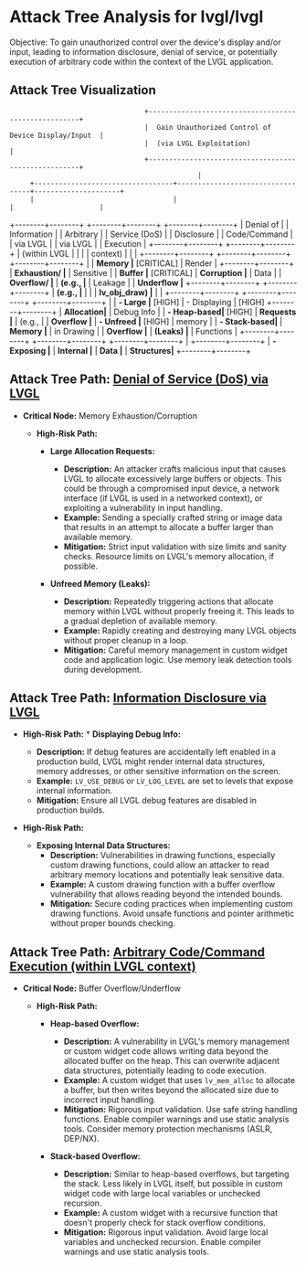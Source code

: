 # Attack Tree Analysis for lvgl/lvgl

Objective: To gain unauthorized control over the device's display and/or input, leading to information disclosure, denial of service, or potentially execution of arbitrary code within the context of the LVGL application.

## Attack Tree Visualization

                                     +-----------------------------------------------------+
                                     |  Gain Unauthorized Control of Device Display/Input  |
                                     |  (via LVGL Exploitation)                            |
                                     +-----------------------------------------------------+
                                                  |
         +----------------------------------+----------------------------------+---------------------+
         |                                  |                                  |                     |
+--------+--------+             +--------+--------+             +--------+--------+
|  Denial of      |             | Information    |             |  Arbitrary     |
|  Service (DoS)  |             | Disclosure     |             |  Code/Command  |
|  via LVGL       |             | via LVGL       |             |  Execution     |
+--------+--------+             +--------+--------+             |  (within LVGL  |
         |                                  |             |   context)      |
         |                                  |             +--------+--------+
+--------+--------+             +--------+--------+                      |
| **Memory       |** [CRITICAL] |  Render        |             +--------+--------+
| **Exhaustion/ |**             |  Sensitive     |             | **Buffer       |** [CRITICAL]
| **Corruption   |**             |  Data          |             | **Overflow/    |**
| **(e.g.,       |**             |  Leakage       |             | **Underflow    |**
+--------+--------+             +--------+--------+             | **(e.g.,       |**
         |                                  |             | **lv_obj_draw) |**
         |                                  |             +--------+--------+
+--------+--------+             +--------+--------+                      |
|  **- Large     |** [HIGH]      |  - Displaying  | [HIGH]      +--------+--------+
|    **Allocation|**             |    Debug Info  |             |  **- Heap-based|** [HIGH]
|    **Requests  |**             |    (e.g.,      |             |    **Overflow  |**
|  **- Unfreed   |** [HIGH]      |    memory      |             |  **- Stack-based|**
|    **Memory    |**             |    in Drawing  |             |    **Overflow  |**
|    **(Leaks)   |**             |    Functions   |             +--------+--------+
+--------+--------+             +--------+--------+
                                                  |
                                     +--------+--------+
                                     |  **- Exposing  |**
                                     |    **Internal  |**
                                     |    **Data      |**
                                     |    **Structures|**
                                     +--------+--------+

## Attack Tree Path: [Denial of Service (DoS) via LVGL](./attack_tree_paths/denial_of_service__dos__via_lvgl.md)

*   **Critical Node:** Memory Exhaustion/Corruption

    *   **High-Risk Path:**
        *   **Large Allocation Requests:**
            *   **Description:** An attacker crafts malicious input that causes LVGL to allocate excessively large buffers or objects. This could be through a compromised input device, a network interface (if LVGL is used in a networked context), or exploiting a vulnerability in input handling.
            *   **Example:** Sending a specially crafted string or image data that results in an attempt to allocate a buffer larger than available memory.
            *   **Mitigation:** Strict input validation with size limits and sanity checks. Resource limits on LVGL's memory allocation, if possible.

        *   **Unfreed Memory (Leaks):**
            *   **Description:** Repeatedly triggering actions that allocate memory within LVGL without properly freeing it. This leads to a gradual depletion of available memory.
            *   **Example:** Rapidly creating and destroying many LVGL objects without proper cleanup in a loop.
            *   **Mitigation:** Careful memory management in custom widget code and application logic. Use memory leak detection tools during development.

## Attack Tree Path: [Information Disclosure via LVGL](./attack_tree_paths/information_disclosure_via_lvgl.md)

*    **High-Risk Path:**
    *   **Displaying Debug Info:**
        *   **Description:** If debug features are accidentally left enabled in a production build, LVGL might render internal data structures, memory addresses, or other sensitive information on the screen.
        *   **Example:** `LV_USE_DEBUG` or `LV_LOG_LEVEL` are set to levels that expose internal information.
        *   **Mitigation:** Ensure all LVGL debug features are disabled in production builds.

*   **High-Risk Path:**
    *   **Exposing Internal Data Structures:**
        *   **Description:** Vulnerabilities in drawing functions, especially custom drawing functions, could allow an attacker to read arbitrary memory locations and potentially leak sensitive data.
        *   **Example:** A custom drawing function with a buffer overflow vulnerability that allows reading beyond the intended bounds.
        *   **Mitigation:** Secure coding practices when implementing custom drawing functions. Avoid unsafe functions and pointer arithmetic without proper bounds checking.

## Attack Tree Path: [Arbitrary Code/Command Execution (within LVGL context)](./attack_tree_paths/arbitrary_codecommand_execution__within_lvgl_context_.md)

*   **Critical Node:** Buffer Overflow/Underflow

    *   **High-Risk Path:**
        *   **Heap-based Overflow:**
            *   **Description:** A vulnerability in LVGL's memory management or custom widget code allows writing data beyond the allocated buffer on the heap. This can overwrite adjacent data structures, potentially leading to code execution.
            *   **Example:** A custom widget that uses `lv_mem_alloc` to allocate a buffer, but then writes beyond the allocated size due to incorrect input handling.
            *   **Mitigation:** Rigorous input validation. Use safe string handling functions. Enable compiler warnings and use static analysis tools. Consider memory protection mechanisms (ASLR, DEP/NX).

        *   **Stack-based Overflow:**
            *   **Description:** Similar to heap-based overflows, but targeting the stack. Less likely in LVGL itself, but possible in custom widget code with large local variables or unchecked recursion.
            *   **Example:** A custom widget with a recursive function that doesn't properly check for stack overflow conditions.
            *   **Mitigation:** Rigorous input validation. Avoid large local variables and unchecked recursion. Enable compiler warnings and use static analysis tools.

